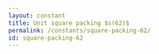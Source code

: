 ```yaml
---
layout: constant
title: Unit square packing $s(62)$
permalink: /constants/square-packing-62/
id: square-packing-62
---
```


